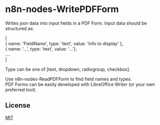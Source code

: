 # n8n-nodes-WritePDFForm

Writes json data into input fields in a PDF Form. Input data should be structured as:  

[  
	  { name: 'FieldName', type: 'text', value: 'Info to display' },  
	  { name: '...', type: 'text', value: '...'},  
		....  
]  

Type can be one of [text, dropdown, radiogroup, checkbox].

Use n8n-nodes-ReadPDFForm to find field names and types.  
PDF Forms can be easily developed with LibreOffice Writer (or your own preferred tool).

## License

[MIT](https://github.com/n8n-io/n8n-nodes-starter/blob/master/LICENSE.md)
